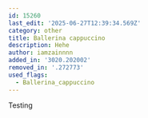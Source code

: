 ```yaml
---
id: 15260
last_edit: '2025-06-27T12:39:34.569Z'
category: other
title: Ballerina cappuccino
description: Hehe
author: iamzainnnn
added_in: '3020.202002'
removed_in: '.272773'
used_flags:
  - Ballerina_cappuccino
---
```


Testing